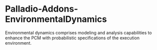 # Palladio-Addons-EnvironmentalDynamics
Environmental dynamics comprises modeling and analysis capabilities to enhance the PCM with probabilistic specifications of the execution environment.
